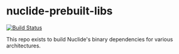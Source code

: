# nuclide-prebuilt-libs

[![Build Status](https://travis-ci.org/facebooknuclide/nuclide-prebuilt-libs.svg?branch=master)](https://travis-ci.org/facebooknuclide/nuclide-prebuilt-libs)

This repo exists to build Nuclide's binary dependencies for various architectures.
